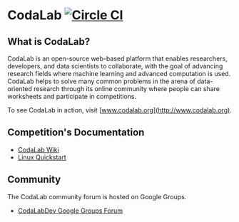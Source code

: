 # CodaLab [![Circle CI](https://circleci.com/gh/codalab/codalab-competitions.svg?style=shield)](https://circleci.com/gh/codalab/codalab-competitions)

## What is CodaLab?

CodaLab is an open-source web-based platform that enables researchers, developers, and data scientists to collaborate, with the goal of advancing research fields where machine learning and advanced computation is used.  CodaLab helps to solve many common problems in the arena of data-oriented research through its online community where people can share worksheets and participate in competitions.

To see CodaLab in action, visit [www.codalab.org](http://www.codalab.org).

## Competition's Documentation

- [CodaLab Wiki](https://github.com/codalab/codalab/wiki)
- [Linux Quickstart](https://github.com/codalab/codalab/wiki/Dev_Linux%20Quickstart)

## Community

The CodaLab community forum is hosted on Google Groups.
- [CodaLabDev Google Groups Forum](https://groups.google.com/forum/#!forum/codalabdev)
